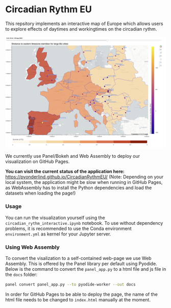 # Circadian Rythm EU
This repsitory implements an interactive map of Europe which allows
users to explore effects of daytimes and workingtimes on the circadian rythm.

![Circadian Rythm Visualization](imgs/circ_vis_1.png)

We currently use Panel/Bokeh and Web Assembly to deploy our visualization on
GitHub Pages. 

**You can visit the current status of the application here:**
https://pvonderlind.github.io/CircadianRythmEU/
(Note: Depending on your local system, the application might be slow when running
in GitHub Pages, as WebAssembly has to install the Python dependencies and load the datasets
when loading the page!)

### Usage
You can run the visualization yourself using the `circadian_rythm_interactive.ipynb` notebook.
To use without dependency problems, it is recommended to use the Conda environment `environment.yml` as
kernel for your Jupyter server.

### Using Web Assembly
To convert the visalization to a self-contained web-page we use Web Assembly.
This is offered by the Panel library per default using Pyodide. Below is
the command to convert the `panel_app.py` to a html file and js file in the 
`docs` folder:

```bash
panel convert panel_app.py --to pyodide-worker --out docs
```

In order for GitHub Pages to be able to deploy the page, the
name of the html file needs to be changed to `index.html`
manually at the moment.

